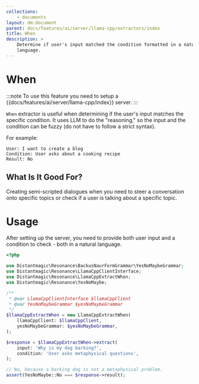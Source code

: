 ```yaml
---
collections: 
    - documents
layout: dm:document
parent: docs/features/ai/server/llama-cpp/extractors/index
title: When
description: >
    Determine if user's input matched the condition formatted in a natural
    language.
---
```


# When

:::note
To use this feature you need to setup a 
{{docs/features/ai/server/llama-cpp/index}} server.
:::

`When` extractor is useful when determining if the user's input matches
the specific condition. It uses LLM to do the "reasoning," so the input
and the condition can be fuzzy (do not have to follow a strict syntax).

For example:

```
User: I want to create a blog
Condition: User asks about a cooking recipe
Result: No
```

## What Is It Good For?

Creating semi-scripted dialogues when you need to steer a conversation onto
specific topics or check if a user is talking about a specific topic.

# Usage

After setting up the server, you need to provide both user input and a 
condition to check - both in a natural language.

```php
<?php

use Distantmagic\Resonance\BackusNaurFormGrammar\YesNoMaybeGrammar;
use Distantmagic\Resonance\LlamaCppClientInterface;
use Distantmagic\Resonance\LlamaCppExtractWhen;
use Distantmagic\Resonance\YesNoMaybe;

/**
 * @var LlamaCppClientInterface $llamaCppClient
 * @var YesNoMaybeGrammar $yesNoMaybeGrammar
 */
$llamaCppExtractWhen = new LlamaCppExtractWhen(
    llamaCppClient: $llamaCppClient,
    yesNoMaybeGrammar: $yesNoMaybeGrammar,
);

$response = $llamaCppExtractWhen->extract(
    input: 'Why is my dog barking?',
    condition: 'User asks metaphysical questions',
);

// No, because a barking dog is not a metaphysical problem.
assert(YesNoMaybe::No === $response->result);
```
